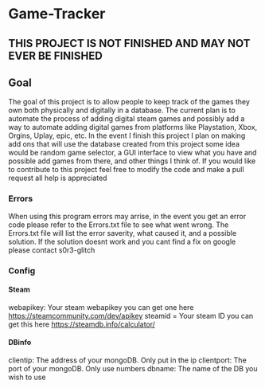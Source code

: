 # Game-Tracker
## THIS PROJECT IS NOT FINISHED AND MAY NOT EVER BE FINISHED

## Goal
The goal of this project is to allow people to keep track of the games they own both physically and digitally in a database.
The current plan is to automate the process of adding digital steam games and possibly add a way to automate adding digital games from platforms like Playstation, Xbox, Orgins, Uplay, epic, etc.
In the event I finish this project I plan on making add ons that will use the database created from this project some idea would be random game selector, a GUI interface to view what you have and possible add games from there, and other things I think of.
If you would like to contribute to this project feel free to modify the code and make a pull request all help is appreciated


### Errors
When using this program errors may arrise, in the event you get an error code please refer to the Errors.txt file to see what went wrong.
The Errors.txt file will list the error saverity, what caused it, and a possible solution. If the solution doesnt work and you cant find a fix on google please contact s0r3-glitch


### Config

#### Steam
webapikey: Your steam webapikey you can get one here https://steamcommunity.com/dev/apikey
steamid = Your steam ID you can get this here https://steamdb.info/calculator/

#### DBinfo
clientip: The address of your mongoDB. Only put in the ip 
clientport: The port of your mongoDB. Only use numbers
dbname: The name of the DB you wish to use